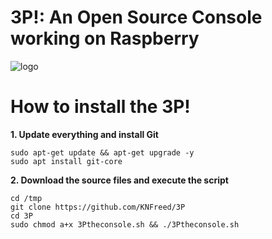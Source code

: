 # 3P!: An Open Source Console working on Raspberry
![logo](https://raw.githubusercontent.com/KNFreed/3Ps-Stuff/master/logo.png)

# How to install the 3P!

**1. Update everything and install Git**

```
sudo apt-get update && apt-get upgrade -y
sudo apt install git-core
```

**2. Download the source files and execute the script**

```
cd /tmp
git clone https://github.com/KNFreed/3P
cd 3P
sudo chmod a+x 3Ptheconsole.sh && ./3Ptheconsole.sh
```


